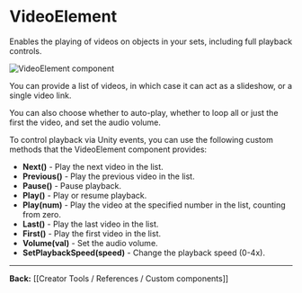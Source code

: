 # VideoElement

Enables the playing of videos on objects in your sets, including full playback controls.

![VideoElement component](https://www.flipsidexr.com/files/docs/screenshots/videoelement.png)

You can provide a list of videos, in which case it can act as a slideshow, or a single video link.

You can also choose whether to auto-play, whether to loop all or just the first the video, and set the audio volume.

To control playback via Unity events, you can use the following custom methods that the VideoElement component provides:

* **Next()** - Play the next video in the list.
* **Previous()** - Play the previous video in the list.
* **Pause()** - Pause playback.
* **Play()** - Play or resume playback.
* **Play(num)** - Play the video at the specified number in the list, counting from zero.
* **Last()** - Play the last video in the list.
* **First()** - Play the first video in the list.
* **Volume(val)** - Set the audio volume.
* **SetPlaybackSpeed(speed)** - Change the playback speed (0-4x).

---

**Back:** [[Creator Tools / References / Custom components]]
